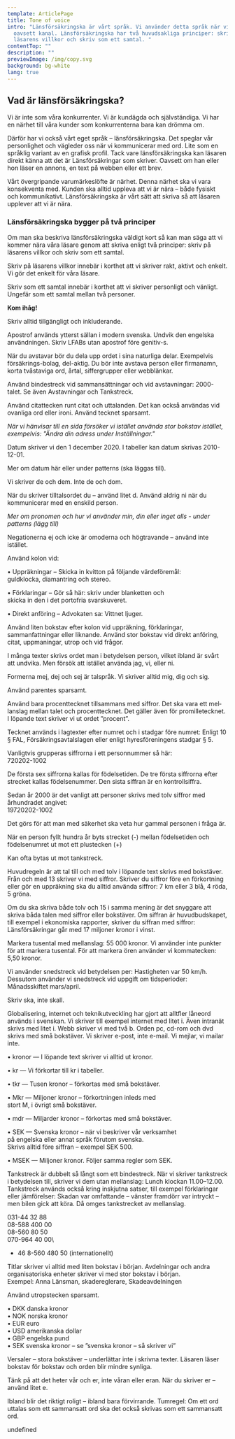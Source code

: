 ```yaml
---
template: ArticlePage
title: Tone of voice
intro: "Länsförsäkringska är vårt språk. Vi använder detta språk när vi skriver,
  oavsett kanal. Länsförsäkringska har två huvudsakliga principer: skriv på
  läsarens villkor och skriv som ett samtal. "
contentTop: ""
description: ""
previewImage: /img/copy.svg
background: bg-white
lang: true
---
```

## Vad är länsförsäkringska?

Vi är inte som våra konkurrenter. Vi är kundägda och självständiga. Vi har en närhet till våra kunder som konkurrenterna bara kan drömma om.

Därför har vi också vårt eget språk – länsförsäkringska. Det speglar vår personlighet och vägleder oss när vi kommunicerar med ord. Lite som en språklig variant av en grafisk profil. Tack vare länsförsäkringska kan läsaren direkt känna att det är Länsförsäkringar som skriver. Oavsett om han eller hon läser en annons, en text på webben eller ett brev.

Vårt övergripande varumärkeslöfte är närhet. Denna närhet ska vi vara konsekventa med. Kunden ska alltid uppleva att vi är nära – både fysiskt och kommunikativt. Länsförsäkringska är vårt sätt att skriva så att läsaren upplever att vi är nära.

### Länsförsäkringska bygger på två principer

Om man ska beskriva länsförsäkringska väldigt kort så kan man säga att vi kommer nära våra läsare genom att skriva enligt två principer: skriv på läsarens villkor och skriv som ett samtal.

Skriv på läsarens villkor innebär i korthet att vi skriver rakt, aktivt och enkelt. Vi gör det enkelt för våra läsare.

Skriv som ett samtal innebär i korthet att vi skriver personligt och vänligt. Ungefär som ett samtal mellan två personer.

<div class="Callout"><strong class="Callout__title">Kom ihåg! </strong><p class="Callout__text">Skriv alltid tillgängligt och inkluderande.</p></div>

<section>
<Collapse title="Apostrof( ́)"><div class="content"><div class="content">

Apostrof används ytterst sällan i modern svenska. Undvik den engelska användningen.
Skriv LFABs utan apostrof före genitiv-s.
</div></Collapse>
<Collapse title="Avstavningar"><div class="content"><div class="content">

När du avstavar bör du dela upp ordet i sina naturliga delar. Exempelvis försäkrings-bolag, del-aktig. Du bör inte avstava person­ eller firmanamn, korta tvåstaviga ord, årtal, siffergrupper eller webblänkar.
</div></Collapse>
<Collapse title="Bindestreck(-)"><div class="content"><div class="content">

Använd bindestreck vid sammansättningar och vid avstavningar: 2000-talet. Se även Avstav­ningar och Tankstreck.
</div></Collapse>
<Collapse title="Citattecken(” ”)"><div class="content"><div class="content">

Använd citattecken runt citat och uttalanden. Det kan också användas vid ovanliga ord eller ironi. Använd tecknet sparsamt.

*När vi hänvisar till en sida försöker vi istället använda stor bokstav istället, exempelvis: "Ändra din adress under Inställningar."*
</div></Collapse>
<Collapse title="Datum"><div class="content"><div class="content">

Datum skriver vi den 1 december 2020. I tabeller kan datum skrivas 2010-12-01.

Mer om datum här eller under patterns (ska läggas till).
</div></Collapse>
<Collapse title="De, dem"><div class="content"><div class="content">

Vi skriver de och dem. Inte de och dom.
</div></Collapse>
<Collapse title="Du"><div class="content"><div class="content">

När du skriver tilltalsordet du – använd litet d. Använd aldrig ni när du kommunicerar med en enskild person.

*Mer om pronomen och hur vi använder min, din eller inget alls - under patterns (lägg till)*
</div></Collapse>
<Collapse title="Inte"><div class="content"><div class="content">

Negationerna ej och icke är omoderna och högtravande – använd inte istället.
</div></Collapse>
<Collapse title="Kolon(:)"><div class="content"><div class="content">

Använd kolon vid:

• Uppräkningar – Skicka in kvitton på följande värdeföremål:\
guldklocka, diamantring och stereo.

• Förklaringar – Gör så här: skriv under blanketten och\
skicka in den i det portofria svarskuveret.

• Direkt anföring – Advokaten sa: Vittnet ljuger.

Använd liten bokstav efter kolon vid uppräkning, förklaringar, sammanfattningar eller liknande. Använd stor bokstav vid direkt anföring, citat, uppmaningar, utrop och vid frågor.
</div></Collapse>
<Collapse title="Man"><div class="content"><div class="content">

I många texter skrivs ordet man i betydelsen person, vilket ibland är svårt att undvika. Men försök att istället använda jag, vi, eller ni.
</div></Collapse>
<Collapse title="Mig, dig, sig"><div class="content">

Formerna mej, dej och sej är talspråk. Vi skriver alltid mig, dig och sig.
</div></Collapse>
<Collapse title="Parentes (:)"><div class="content">

Använd parentes sparsamt.
</div></Collapse>
<Collapse title="Procent (%), Promille (‰)"><div class="content">

Använd bara procenttecknet tillsam­mans med siffror. Det ska vara ett mel­lanslag mellan talet och procenttecknet. Det gäller även för promilletecknet. I löpande text skriver vi ut ordet ”procent”.
</div></Collapse>
<Collapse title="Paragraftecken (§)"><div class="content">

Tecknet används i lagtexter efter numret och i stadgar före numret: Enligt 10 § FAL, Försäkringsavtalslagen eller enligt hyresföreningens stadgar § 5.
</div></Collapse>
<Collapse title="Personnummer"><div class="content">

Vanligtvis grupperas siffrorna i ett personnummer så här:\
720202-1002

De första sex siffrorna kallas för födelsetiden. De tre första siffrorna efter strecket kallas födelsenummer. Den sista siffran är en kontrollsiffra.

Sedan år 2000 är det vanligt att personer skrivs med tolv siffror med århundradet angivet:\
19720202-1002

Det görs för att man med säkerhet ska veta hur gammal personen i fråga är.

När en person fyllt hundra år byts strecket (-) mellan födelsetiden och födelsenumret ut mot ett plustecken (+)
</div></Collapse>
<Collapse title="Semikolon (;)"><div class="content">

Kan ofta bytas ut mot tankstreck.
</div></Collapse>
<Collapse title="Siffror och matematiska tecken"><div class="content">

Huvudregeln är att tal till och med tolv i löpande text skrivs med bokstäver. Från och med 13 skriver vi med siffror. Skriver du siffror före en förkortning eller gör en uppräkning ska du alltid använda siffror: 7 km eller 3 blå, 4 röda, 5 gröna.

Om du ska skriva både tolv och 15 i samma mening är det snyggare att skriva båda talen med siffror eller bokstäver. Om siffran är huvudbudskapet, till exempel i ekonomiska rapporter, skriver du siffran med siffror: Länsförsäkringar går med 17 miljoner kronor i vinst.

Markera tusental med mellanslag: 55 000 kronor. Vi använder inte punkter för att markera tusental. För att markera ören använder vi kommatecken: 5,50 kronor.
</div></Collapse>
<Collapse title="Snedstreck (/) "><div class="content">

Vi använder snedstreck vid betydelsen per: Hastigheten var 50 km/h. Dessutom använder vi snedstreck vid uppgift om tidsperioder: Månadsskiftet mars/april.
</div></Collapse>
<Collapse title="Ska"><div class="content">

Skriv ska, inte skall.
</div></Collapse>
<Collapse title="Svenska, engelska eller svengelska? "><div class="content">

Globalisering, internet och teknikutveck­ling har gjort att alltfler låneord används i svenskan. Vi skriver till exempel internet med litet i. Även intranät skrivs med litet i. Webb skriver vi med två b. Orden pc, cd-rom och dvd skrivs med små bokstäver. Vi skriver e-post, inte e-mail. Vi mejlar, vi mailar inte.
</div></Collapse>
<Collapse title="Svenska kronor – så skriver vi "><div class="content">

• kronor — I löpande text skriver vi alltid ut kronor.

• kr — Vi förkortar till kr i tabeller.

• tkr — Tusen kronor – förkortas med små bokstäver.

• Mkr — Miljoner kronor – förkortningen inleds med\
stort M, i övrigt små bokstäver.

• mdr — Miljarder kronor – förkortas med små bokstäver.

• SEK — Svenska kronor – när vi beskriver vår verksamhet\
på engelska eller annat språk förutom svenska.\
Skrivs alltid före siffran – exempel SEK 500.

• MSEK — Miljoner kronor. Följer samma regler som SEK.
</div></Collapse>
<Collapse title="Tankstreck (–) "><div class="content">

Tankstreck är dubbelt så långt som ett bindestreck. När vi skriver tankstreck i betydelsen till, skriver vi dem utan mellanslag: Lunch klockan 11.00–12.00. Tankstreck används också kring inskjutna satser, till exempel förklaringar eller jämförelser: Skadan var omfattande – vänster framdörr var intryckt – men bilen gick att köra. Då omges tankstrecket av mellanslag.
</div></Collapse>
<Collapse title="Telefon- och faxnummer "><div class="content">

031-44 32 88\
08-588 400 00\
08-560 80 50\
070-964 40 00\
+ 46 8-560 480 50 (internationellt)
</div></Collapse>
<Collapse title="Titlar och avdelningar"><div class="content">

Titlar skriver vi alltid med liten bokstav i början. Avdelningar och andra organisatoriska enheter skriver vi med stor bokstav i början.\
Exempel: Anna Länsman, skadereglerare, Skadeavdelningen
</div></Collapse>
<Collapse title="Utropstecken (!) "><div class="content">

Använd utropstecken sparsamt.
</div></Collapse>
<Collapse title="Valutabeteckningar"><div class="content">

• DKK danska kronor\
• NOK norska kronor\
• EUR euro\
• USD amerikanska dollar\
• GBP engelska pund\
• SEK svenska kronor – se ”svenska kronor – så skriver vi”
</div></Collapse>
<Collapse title="Versaler"><div class="content">

Versaler – stora bokstäver – underlättar inte i skrivna texter. Läsaren läser bokstav för bokstav och orden blir mindre synliga.
</div></Collapse>
<Collapse title="Vår, er"><div class="content">

Tänk på att det heter vår och er, inte våran eller eran. När du skriver er – använd litet e.
</div></Collapse>
<Collapse title="​För virrande sär skrivning "><div class="content">

Ibland blir det riktigt roligt – ibland bara förvirrande. Tumregel: Om ett ord uttalas som ett sammansatt ord ska det också skrivas som ett sammansatt ord.
</div></Collapse>
<Collapse title="undefined"><div class="content">

undefined
</div></Collapse>
</section>